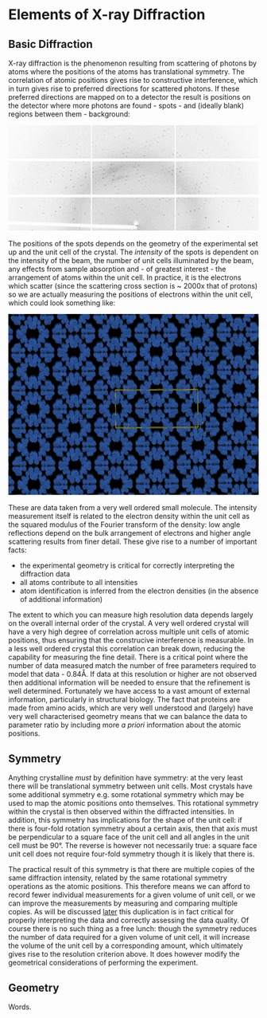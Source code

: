 # Elements of X-ray Diffraction

## Basic Diffraction

X-ray diffraction is the phenomenon resulting from scattering of photons by atoms where the positions of the atoms has translational symmetry. The correlation of atomic positions gives rise to constructive interference, which in turn gives rise to preferred directions for scattered photons. If these preferred directions are mapped on to a detector the result is positions on the detector where more photons are found - spots - and (ideally blank) regions between them - background:

![Example of X-ray diffraction from a cubic insulin crystal](./diffraction.jpg)

The positions of the spots depends on the geometry of the experimental set up and the unit cell of the crystal. The _intensity_ of the spots is dependent on the intensity of the beam, the number of unit cells illuminated by the beam, any effects from sample absorption and - of greatest interest - the arrangement of atoms within the unit cell. In practice, it is the electrons which scatter (since the scattering cross section is ~ 2000x that of protons) so we are actually measuring the positions of electrons within the unit cell, which could look something like:

![Example of electron density within a unit cell](./electrons.jpg)

These are data taken from a very well ordered small molecule. The intensity measurement itself is related to the electron density within the unit cell as the squared modulus of the Fourier transform of the density: low angle reflections depend on the bulk arrangement of electrons and higher angle scattering results from finer detail. These give rise to a number of important facts:

- the experimental geometry is critical for correctly interpreting the diffraction data
- all atoms contribute to all intensities
- atom identification is inferred from the electron densities (in the absence of additional information)

The extent to which you can measure high resolution data depends largely on the overall internal order of the crystal. A very well ordered crystal will have a very high degree of correlation across multiple unit cells of atomic positions, thus ensuring that the construcive interference is measurable. In a less well ordered crystal this correlation can break down, reducing the capability for measuring the fine detail. There is a critical point where the number of data measured match the number of free parameters required to model that data - 0.84Å. If data at this resolution or higher are not observed then additional information will be needed to ensure that the refinement is well determined. Fortunately we have access to a vast amount of external information, particularly in structural biology. The fact that proteins are made from amino acids, which are very well understood and (largely) have very well characterised geometry means that we can balance the data to parameter ratio by including more _a priori_ information about the atomic positions.

## Symmetry

Anything crystalline _must_ by definition have symmetry: at the very least there will be translational symmetry between unit cells. Most crystals have some additional symmetry e.g. some rotational symmetry which may be used to map the atomic positions onto themselves. This rotational symmetry within the crystal is then observed within the diffracted intensities. In addition, this symmetry has implications for the shape of the unit cell: if there is four-fold rotation symmetry about a certain axis, then that axis must be perpendicular to a square face of the unit cell and all angles in the unit cell must be 90°. The reverse is however not necessarily true: a square face unit cell does not require four-fold symmetry though it is likely that there is.

The practical result of this symmetry is that there are multiple copies of the same diffraction intensity, related by the same rotational symmetry operations as the atomic positions. This therefore means we can afford to record fewer individual measurements for a given volume of unit cell, or we can improve the measurements by measuring and comparing multiple copies. As will be discussed [later](./strategy.md) this duplication is in fact critical for properly interpreting the data and correctly assessing the data quality. Of course there is no such thing as a free lunch: though the symmetry reduces the number of data required for a given volume of unit cell, it will increase the volume of the unit cell by a corresponding amount, which ultimately gives rise to the resolution criterion above. It does however modify the geometrical considerations of performing the experiment.

## Geometry

Words.